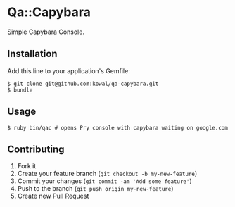 # Qa::Capybara

Simple Capybara Console.

## Installation

Add this line to your application's Gemfile:

    $ git clone git@github.com:kowal/qa-capybara.git
    $ bundle

## Usage

	$ ruby bin/qac # opens Pry console with capybara waiting on google.com

## Contributing

1. Fork it
2. Create your feature branch (`git checkout -b my-new-feature`)
3. Commit your changes (`git commit -am 'Add some feature'`)
4. Push to the branch (`git push origin my-new-feature`)
5. Create new Pull Request
